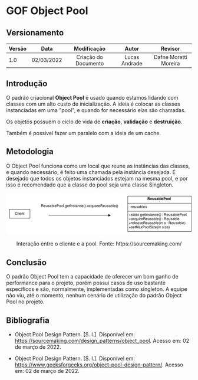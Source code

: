 # GOF Object Pool

## Versionamento

| Versão | Data       | Modificação          | Autor                        |Revisor|
| ------ | :--------: | :------------------: | :--------------------------: | :---: |
| 1.0    | 02/03/2022 | Criação do Documento | Lucas Andrade | Dafne Moretti Moreira |

## Introdução

O padrão criacional **Object Pool** é usado quando estamos lidando com classes com um alto custo de inicialização. A ideia é colocar as classes instanciadas em uma "pool", e quando for necessário elas são chamadas.

Os objetos possuem o ciclo de vida de **criação**, **validação** e **destruição**.

Também é possivel fazer um paralelo com a ideia de um cache.

## Metodologia

O Object Pool funciona como um local que reune as instâncias das classes, e quando necessário, é feito uma chamada pela instância desejada. É desejado que todos os objetos instanciados estejam na mesma pool, e por isso é recomendado que a classe do pool seja uma classe Singleton.

<img
    src="../../assets/images/GOF-Object_Pool-Example.png"
    style="background-color: white"
/>
<figcaption style="text-align: center">Interação entre o cliente e a pool. Fonte: https://sourcemaking.com/</figcaption>

## Conclusão

O padrão Object Pool tem a capacidade de oferecer um bom ganho de performance para o projeto, porém possui casos de uso bastante específicos e são, normalmente, implementadas como singleton. A equipe não viu, até o momento, nenhum cenário de utilização do padrão Object Pool no projeto.

## Bibliografia

- Object Pool Design Pattern. [S. l.]. Disponível em: https://sourcemaking.com/design_patterns/object_pool. Acesso em: 02 de março de 2022.

- Object Pool Design Pattern. [S. l.]. Disponível em: https://www.geeksforgeeks.org/object-pool-design-pattern/. Acesso em: 02 de março de 2022.